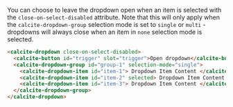 You can choose to leave the dropdown open when an item is selected with the `close-on-select-disabled` attribute. Note that this will only apply when the `calcite-dropdown-group` selection mode is set to `single` or `multi` - dropdowns will always close when an item in `none` selection mode is selected.

```html
<calcite-dropdown close-on-select-disabled>
  <calcite-button id="trigger" slot="trigger">Open dropdown</calcite-button>
  <calcite-dropdown-group id="group-1" selection-mode="single">
    <calcite-dropdown-item id="item-1"> Dropdown Item Content </calcite-dropdown-item>
    <calcite-dropdown-item id="item-2" selected> Dropdown Item Content </calcite-dropdown-item>
    <calcite-dropdown-item id="item-3"> Dropdown Item Content </calcite-dropdown-item>
  </calcite-dropdown-group>
</calcite-dropdown>
```
